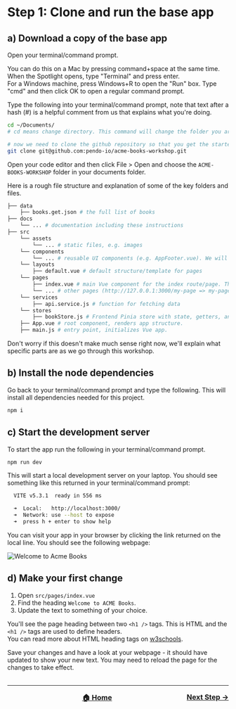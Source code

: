 # Step 1: Clone and run the base app
## a) Download a copy of the base app
Open your terminal/command prompt.

You can do this on a Mac by pressing command+space at the same time. When the Spotlight opens, type "Terminal" and press enter.</br>
For a Windows machine, press Windows+R to open the "Run" box. Type "cmd" and then click OK to open a regular command prompt.

Type the following into your terminal/command prompt, note that text after a hash (#) is a helpful comment from us that explains what you're doing.

```bash
cd ~/Documents/
# cd means change directory. This command will change the folder you are using to your documents so all your work will be saved there.

# now we need to clone the github repository so that you get the starter code on your machine in your documents folder.
git clone git@github.com:pendo-io/acme-books-workshop.git
```
Open your code editor and then click File > Open and choose the `ACME-BOOKS-WORKSHOP` folder in your documents folder.

Here is a rough file structure and explanation of some of the key folders and files.

```bash
├── data
    ├── books.get.json # the full list of books
├── docs
    └── ... # documentation including these instructions
├── src
    └── assets
        └── ... # static files, e.g. images
    └── components
        └── ... # reusable UI components (e.g. AppFooter.vue). We will be using these in our homepage.
    └── layouts
        ├── default.vue # default structure/template for pages
    └── pages
        ├── index.vue # main Vue component for the index route/page. This is our homepage where we will be doing most of the work.
        └── ... # other pages (http://127.0.0.1:3000/my-page => my-page.vue)
    └── services
        ├── api.service.js # function for fetching data
    └── stores
        ├── bookStore.js # Frontend Pinia store with state, getters, and actions to store and manipulate the books data after it has been loaded from file.
    ├── App.vue # root component, renders app structure.
    ├── main.js # entry point, initializes Vue app.
```
Don't worry if this doesn't make much sense right now, we'll explain what specific parts are as we go through this workshop.

## b) Install the node dependencies
Go back to your terminal/command prompt and type the following. This will install all dependencies needed for this project.

```bash
npm i
```

## c) Start the development server
To start the app run the following in your terminal/command prompt.

```bash
npm run dev
```

This will start a local development server on your laptop. You should see something like this returned in your terminal/command prompt:

``` bash
  VITE v5.3.1  ready in 556 ms

  ➜  Local:   http://localhost:3000/
  ➜  Network: use --host to expose
  ➜  press h + enter to show help

```

You can visit your app in your browser by clicking the link returned on the local line. You should see the following webpage:

![Welcome to Acme Books](./step-1.png)

## d) Make your first change
1. Open `src/pages/index.vue`
2. Find the heading `Welcome to ACME Books`.
3. Update the text to something of your choice.

You'll see the page heading between two `<h1 />` tags. This is HTML and the `<h1 />` tags are used to define headers.</br>
You can read more about HTML heading tags on [w3schools](https://www.w3schools.com/tags/tag_hn.asp).

Save your changes and have a look at your webpage - it should have updated to show your new text. You may need to reload the page for the changes to take effect.

<hr style="margin-top: 32px">
<div style="display: flex; justify-content: space-between; margin-top: 16px; font-weight: bold; font-size: 16px">
  <span></span>
  <span><a href="README.md">🏠 Home</a></span>
  <span><a href="./step-2.md">Next Step →</a></span>
</div>
